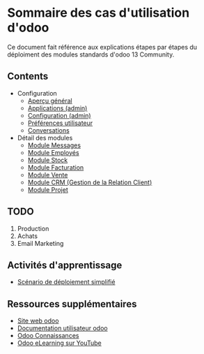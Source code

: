 # Sommaire des cas d'utilisation d'odoo

Ce document fait référence aux explications étapes par étapes du déploiment des modules standards d'odoo 13 Community.

## Contents 
<!--ts-->

* Configuration
    * [Aperçu général](./odoo-overview-fr.md)
    * [Applications (admin)](./odoo-applications-fr.md)
    * [Configuration (admin)](./odoo-configuration-fr.md)
    * [Préférences utilisateur](./odoo-user-preferences-fr.md)
    * [Conversations](./odoo-conversations.md)
* Détail des modules
    * [Module Messages](./odoo-mod-messages-fr.md)
    * [Module Employés](./odoo-mod-employee-fr.md)
    * [Module Stock](./odoo-mod-stock-fr.md)
    * [Module Facturation](./odoo-mod-facturation-fr.md)
    * [Module Vente](./odoo-mod-vente-fr.md)
    * [Module CRM (Gestion de la Relation Client)](./odoo-mod-crm-fr.md)
    * [Module Projet](./odoo-mod-projet-fr.md)

<!--te-->

## TODO
1. Production
1. Achats 
1. Email Marketing 

## Activités d'apprentissage 

* [Scénario de déploiement simplifié](./odoo-deployment-scenario.md)

## Ressources supplémentaires 

- [Site web odoo](https://www.odoo.com/fr_FR/page/all-apps)
- [Documentation utilisateur odoo](https://www.odoo.com/documentation/user/13.0/fr/index.html)
- [Odoo Connaissances](https://www.odoo.com/fr_FR/slides)
- [Odoo eLearning sur YouTube](https://www.youtube.com/watch?v=u4uJTeqskxc&list=PL1-aSABtP6AD-t0GEoxMXgCa_qLsHs5PR)